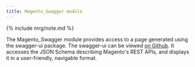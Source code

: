 ```yaml
---
title: Magento_Swagger module
---
```


{% include mrg/note.md %}

The Magento_Swagger module provides access to a page generated using the swagger-ui package. The swagger-ui can be viewed [on Github](https://github.com/swagger-api/swagger-ui). It accesses the JSON Schema describing Magento's REST APIs, and displays it in a user-friendly, navigable format.
